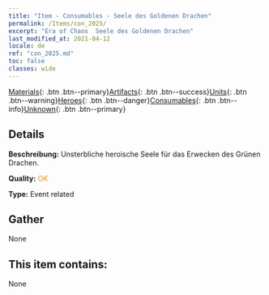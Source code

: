 ```yaml
---
title: "Item - Consumables - Seele des Goldenen Drachen"
permalink: /Items/con_2025/
excerpt: "Era of Chaos  Seele des Goldenen Drachen"
last_modified_at: 2021-04-12
locale: de
ref: "con_2025.md"
toc: false
classes: wide
---
```

 [Materials](/de/Items/){: .btn .btn--primary}[Artifacts](/de/Items/Artifacts/){: .btn .btn--success}[Units](/de/Items/Units/){: .btn .btn--warning}[Heroes](/de/Items/Heroes/){: .btn .btn--danger}[Consumables](/de/Items/Consumables/){: .btn .btn--info}[Unknown](/de/Items/Unknown/){: .btn .btn--primary}

## Details
 **Beschreibung:** Unsterbliche heroische Seele für das Erwecken des Grünen Drachen.

 **Quality:** <span style="color: #FF8C00">OK</span>

 **Type:** Event related

## Gather

  None

## This item contains:

  None

